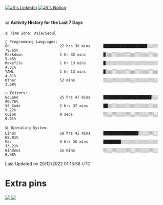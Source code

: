 
[![JS's LinkedIn](https://img.shields.io/badge/LinkedIn-blue?style=for-the-badge&logo=linkedin)](https://www.linkedin.com/in/jaeseung-lee-5a2a32139/) 
[![JS's Notion](https://img.shields.io/badge/Notion-black?style=for-the-badge&logo=notion)](https://bit.ly/ljswiki1) <br><br>
<!-- ![JS's GitHub stats](https://github-readme-stats-lemon-five.vercel.app/api?username=tkxkd0159&hide=contribs,prs,stars,issues&show_icons=true&theme=react&include_all_commits=true)   -->
<!-- ![Top Langs](https://github-readme-stats-lemon-five.vercel.app/api/top-langs/?username=tkxkd0159&layout=compact&hide=jupyter%20notebook,scss,html,css&langs_count=10)  -->


<!--START_SECTION:waka-->
📊 **Activity History for the Last 7 Days** 

```text
⌚︎ Time Zone: Asia/Seoul

💬 Programming Languages: 
Go                       22 hrs 38 mins      ████████████████████░░░░░   79.65% 
Markdown                 1 hr 32 mins        █░░░░░░░░░░░░░░░░░░░░░░░░   5.45% 
Makefile                 1 hr 13 mins        █░░░░░░░░░░░░░░░░░░░░░░░░   4.31% 
YAML                     1 hr 13 mins        █░░░░░░░░░░░░░░░░░░░░░░░░   4.31% 
Other                    52 mins             ░░░░░░░░░░░░░░░░░░░░░░░░░   3.08%

🔥 Editors: 
GoLand                   25 hrs 47 mins      ██████████████████████░░░   90.76% 
VS Code                  2 hrs 37 mins       ██░░░░░░░░░░░░░░░░░░░░░░░   9.22% 
CLion                    0 secs              ░░░░░░░░░░░░░░░░░░░░░░░░░   0.01%

💻 Operating System: 
Linux                    18 hrs 42 mins      ████████████████░░░░░░░░░   65.81% 
Mac                      9 hrs 26 mins       ████████░░░░░░░░░░░░░░░░░   33.21% 
Windows                  16 mins             ░░░░░░░░░░░░░░░░░░░░░░░░░   0.98%

```


 Last Updated on 20/12/2022 01:13:58 UTC
<!--END_SECTION:waka-->

# Extra pins
<a href="https://github.com/tkxkd0159/tkxkd0159.github.io">
  <img align="center" src="https://github-readme-stats-lemon-five.vercel.app/api/pin/?username=tkxkd0159&repo=nft-card-game&theme=react" />
</a>
<a href="https://github.com/tkxkd0159/dsalgo">
  <img align="center" src="https://github-readme-stats-lemon-five.vercel.app/api/pin/?username=tkxkd0159&repo=dsalgo&theme=react" />
</a>

<!---
- 🔭 I’m currently working on ...
- 🌱 I’m currently learning blockchain and distributed network
- 👯 I’m looking to collaborate on ...
- 🤔 I’m looking for help with ...
- 💬 Ask me about ...
- 📫 How to reach me: ...
- 😄 Pronouns: ...
- ⚡ Fun fact: ...
-->
